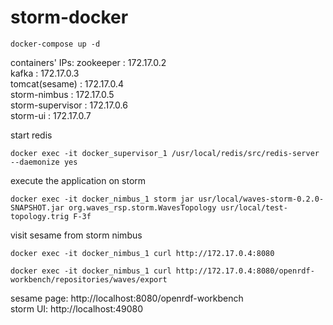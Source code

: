 # storm-docker

```
docker-compose up -d
```
containers' IPs:
zookeeper :        172.17.0.2<br/>
kafka :            172.17.0.3<br/>
tomcat(sesame) :   172.17.0.4<br/>
storm-nimbus :     172.17.0.5<br/>
storm-supervisor : 172.17.0.6<br/>
storm-ui :         172.17.0.7<br/>

start redis
```
docker exec -it docker_supervisor_1 /usr/local/redis/src/redis-server --daemonize yes
```
execute the application on storm
```
docker exec -it docker_nimbus_1 storm jar usr/local/waves-storm-0.2.0-SNAPSHOT.jar org.waves_rsp.storm.WavesTopology usr/local/test-topology.trig F-3f
```
visit sesame from storm nimbus
```
docker exec -it docker_nimbus_1 curl http://172.17.0.4:8080

docker exec -it docker_nimbus_1 curl http://172.17.0.4:8080/openrdf-workbench/repositories/waves/export
```
sesame page: http://localhost:8080/openrdf-workbench<br/>
storm UI: http://localhost:49080

